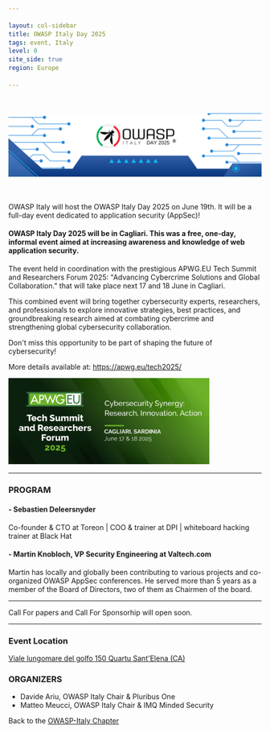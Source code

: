 ```yaml
---

layout: col-sidebar
title: OWASP Italy Day 2025
tags: event, Italy
level: 0
site_side: true
region: Europe

---
```


<br> 
<br> 
<center> 
<img src="https://github.com/OWASP/www-chapter-italy/blob/master/assets/images/OWASPITADAY2025Banner.png?raw=true" width=1600/>  
</center>
<br> 
<br> 

OWASP Italy will host the OWASP Italy Day 2025 on June 19th. It will be a full-day event dedicated to application security (AppSec)!

#### OWASP Italy Day 2025 will be in Cagliari. This was a free, one-day, informal event aimed at increasing awareness and knowledge of web application security.

The event held in coordination with the prestigious APWG.EU Tech Summit and Researchers Forum 2025: "Advancing Cybercrime Solutions and Global Collaboration." that will take place next 17 and 18 June in Cagliari.

This combined event will bring together cybersecurity experts, researchers, and professionals to explore innovative strategies, best practices, and groundbreaking research aimed at combating cybercrime and strengthening global cybersecurity collaboration.

Don't miss this opportunity to be part of shaping the future of cybersecurity!

More details available at: https://apwg.eu/tech2025/

<img src="https://github.com/OWASP/www-chapter-italy/blob/master/assets/images/APWG2025Banner.png?raw=true" width= 400/>  

---

### PROGRAM 

#### - Sebastien Deleersnyder 
Co-founder & CTO at Toreon | COO & trainer at DPI | whiteboard hacking trainer at Black Hat

#### - Martin Knobloch, VP Security Engineering at Valtech.com
Martin has locally and globally been contributing to various projects and co-organized OWASP AppSec conferences. He served more than 5 years as a member of the Board of Directors, two of them as Chairmen of the board.

---
Call For papers and Call For Sponsorhip will open soon.

---

### Event Location
[Viale lungomare del golfo 150 Quartu Sant'Elena (CA)](https://www.frontemaresardinia.com)


### ORGANIZERS
- Davide Ariu, OWASP Italy Chair & Pluribus One
- Matteo Meucci, OWASP Italy Chair & IMQ Minded Security



Back to the [OWASP-Italy Chapter](https://owasp.org/www-chapter-italy)
